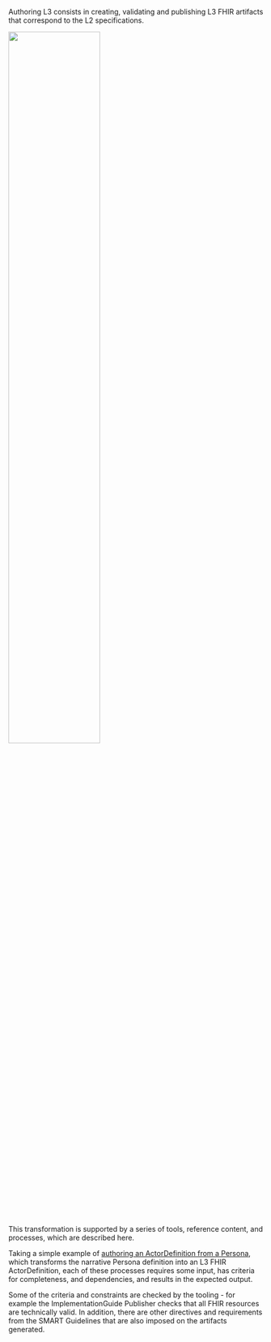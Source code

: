 Authoring L3 consists in creating, validating and publishing L3 FHIR artifacts that correspond to the L2 specifications.

<img src="./l3_authoring.png" style="width:60%; align:center"/>
<br clear="all"/>


This transformation is supported by a series of tools, reference content, and processes, which are described here.

Taking a simple example of [authoring an ActorDefinition from a Persona](l3_personas.html), which transforms the narrative Persona definition into an L3 FHIR ActorDefinition, each of these processes requires some input, has criteria for completeness, and dependencies, and results in the expected output.

Some of the criteria and constraints are checked by the tooling - for example the ImplementationGuide Publisher checks that all FHIR resources are technically valid. In addition, there are other directives and requirements from the SMART Guidelines that are also imposed on the artifacts generated.

